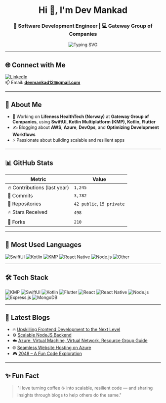 <h1 align="center">Hi 👋, I'm Dev Mankad</h1>
<h3 align="center">🚀 Software Development Engineer | 💻 Gateway Group of Companies</h3>

<p align="center">
  <img src="https://readme-typing-svg.demolab.com?font=Fira+Code&duration=2500&pause=1000&color=00A5FF&center=true&vCenter=true&width=435&lines=Software+Development+Engineer;SwiftUI+%7C+Kotlin+Multiplatform+%7C+Kotlin;React+Native+%7C+Node.js+%7C+MongoDB+%7C+Express.js;AWS+%7C+Azure+%7C+DevOps" alt="Typing SVG" />
</p>

---

## 🌐 Connect with Me
[![LinkedIn](https://img.shields.io/badge/LinkedIn-%230077B5.svg?style=for-the-badge&logo=linkedin&logoColor=white)](https://www.linkedin.com/in/dev-mankad)  
📫 Email: **devmankad12@gmail.com**

---

## 💼 About Me
- 🔭 Working on **Lifeness HealthTech (Norway)** at **Gateway Group of Companies**, using **SwiftUI, Kotlin Multiplatform (KMP), Kotlin, Flutter**
- ✍️ Blogging about **AWS**, **Azure**, **DevOps**, and **Optimizing Development Workflows**
- ⚡ Passionate about building scalable and resilient apps

---

## 📊 GitHub Stats

| Metric | Value |
|--------|-------|
| 🔥 Contributions (last year) | `1,245` |
| 🚀 Commits | `3,782` |
| 📁 Repositories | `42 public`, `15 private` |
| ⭐ Stars Received | `498` |
| 🍴 Forks | `210` |

---

## 🧠 Most Used Languages

![SwiftUI](https://img.shields.io/badge/SwiftUI-30%25-orange?style=for-the-badge&logo=swift)
![Kotlin](https://img.shields.io/badge/Kotlin-25%25-blueviolet?style=for-the-badge&logo=kotlin)
![KMP](https://img.shields.io/badge/Kotlin_Multiplatform-20%25-purple?style=for-the-badge&logo=kotlin)
![React Native](https://img.shields.io/badge/React_Native-10%25-61DAFB?style=for-the-badge&logo=react)
![Node.js](https://img.shields.io/badge/Node.js-10%25-339933?style=for-the-badge&logo=node.js)
![Other](https://img.shields.io/badge/Other-5%25-gray?style=for-the-badge)

---

## 🛠️ Tech Stack
![KMP](https://img.shields.io/badge/Kotlin_Multiplatform-7F52FF?style=for-the-badge&logo=kotlin&logoColor=white)
![SwiftUI](https://img.shields.io/badge/SwiftUI-FA7343?style=for-the-badge&logo=swift&logoColor=white)
![Kotlin](https://img.shields.io/badge/Kotlin-0095D5.svg?style=for-the-badge&logo=kotlin&logoColor=white)
![Flutter](https://img.shields.io/badge/Flutter-02569B?style=for-the-badge&logo=flutter&logoColor=white)
![React](https://img.shields.io/badge/React-20232A?style=for-the-badge&logo=react&logoColor=61DAFB)
![React Native](https://img.shields.io/badge/React_Native-61DAFB?style=for-the-badge&logo=react&logoColor=black)
![Node.js](https://img.shields.io/badge/Node.js-339933?style=for-the-badge&logo=node.js&logoColor=white)
![Express.js](https://img.shields.io/badge/Express.js-000000?style=for-the-badge&logo=express&logoColor=white)
![MongoDB](https://img.shields.io/badge/MongoDB-4EA94B?style=for-the-badge&logo=mongodb&logoColor=white)

---

## 📝 Latest Blogs
- 🔥 [Upskilling Frontend Development to the Next Level](https://devmankad.hashnode.dev/upskilling-frontend-development-to-the-next-level)
- ⚙️ [Scalable NodeJS Backend](https://devmankad.hashnode.dev/scalable-nodejs-backend)
- ☁️ [Azure: Virtual Machine, Virtual Network, Resource Group Guide](https://devmankad.hashnode.dev/azure-virtual-machine-virtual-network-resource-group-guide)
- 🌐 [Seamless Website Hosting on Azure](https://devmankad.hashnode.dev/seamless-website-hosting-on-azure)
- 🎮 [2048 – A Fun Code Exploration](https://medium.com/@devmankad/2048-d76cb7f33db3)

---

## ✨ Fun Fact
> "I love turning coffee ☕ into scalable, resilient code — and sharing insights through blogs to help others do the same."
